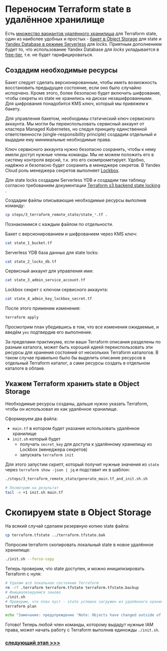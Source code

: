 # Переносим Terraform state в удалённое хранилище

Есть [множество вариантов удалённого хранилища](https://www.terraform.io/docs/language/settings/index.html) для
Terraform state, один из наиболее удобных и простых - [бакет в Object Storage](https://cloud.yandex.ru/services/storage)
для state и [Yandex Database в режиме Serverless](https://cloud.yandex.ru/services/ydb) для _locks_. Приятным
дополнением будет то, что использование Yandex Database для _locks_ укладывается
в [free-tier](https://cloud.yandex.ru/docs/billing/concepts/serverless-free-tier), т.е. не будет тарифицироваться.

## Создадим необходимые ресурсы

Бакет следует сделать версионированным, чтобы иметь возможность восстановить предыдущее состояние, если оно было
случайно испорчено. Кроме этого, более безопасно будет включить шифрование, чтобы секреты из state не хранились на
дисках незашифрованными. Для шифрования понадобится KMS ключ, который мы привяжем к бакету.

Для управления бакетом, необходимы статический ключ сервисного аккаунта. Мы могли бы переиспользовать сервисный аккаунт
от кластера Managed Kubernetes, но следуя принципу единственной ответственности (single-responsibility principle)
создадим отдельный и выдадим ему минимальные необходимые права.

Ключ сервисного аккаунта нужно безопасно сохранить, чтобы к нему имели доступ нужные члены команды. Мы не можем положить
его в систему контроля версий, т.к. это его скомпрометирует. Удобно, надёжно и безопасно будет сохранить в менеджере
секретов. В Yandex Cloud роль менеджера секретов выполняет [Lockbox](https://cloud.yandex.ru/services/lockbox).

Для state locks создадим Serverless YDB и создадим там таблицу согласно требованиям документации
[Terraform s3 backend state locking](https://www.terraform.io/docs/language/settings/backends/s3.html#dynamodb-state-locking)
.

Создадим файлы описывающие необходимые ресурсы выполнив команду:
```bash
cp steps/3_terraform_remote_state/state_*.tf .
```

Познакомимся с каждым файлом по отдельности.

Бакет с версионированием и шифрованием через KMS ключ:
```bash 
cat state_1_bucket.tf
```

Serverless YDB база данных для state locks: 
```bash 
cat state_2_locks_db.tf
```

Сервисный аккаунт для управления ими:
```bash 
cat state_3_admin_service_account.tf
```

Lockbox секрет с ключом сервисного аккаунта:
```bash 
cat state_4_admin_key_lockbox_secret.tf
```

После этого применим изменения:
```bash
terraform apply
```
Просмотрим план убедившись в том, что все изменения ожидаемые, и введём `yes` подтвердив его выполнение.

За пределами практикума, если ваши Terraform описания разделены по разным каталога, может быть хорошей идеей
переиспользовать эти ресурсы для хранения состояний от нескольких Terraform каталогов. В таком случае правильно было бы
выделить описание ресурсов в отдельный Terraform каталог, а сами ресурсы создать в отдельном каталоге в облаке.

## Укажем Terraform хранить state в Object Storage

Необходимые ресурсы созданы, дальше нужно указать Terraform, чтобы он использовал их как удалённое хранилище.

Сформируем два файла:
- `main.tf` в котором будет указание использовать удалённое хранилище
- `init.sh` который будет
    - получать `secret_key` для доступа к удалённому хранилищу из Lockbox (менеджера секретов)
    - запускать `terraform init`

Для этого запустим скрипт, который получит нужные значения из `state` через `terraform show -json | jq`
и подставит их в шаблон:
```bash
./steps/3_terraform_remote_state/generate_main.tf_and_init.sh.sh

# Посмотрим на результат
tail -n +1 init.sh main.tf
```

# Скопируем state в Object Storage

На всякий случай сделаем резервную копию state файла:
```bash
cp terraform.tfstate ../terraform.tfstate.bak
```

Попросим terraform скопировать локальный state в новое удалённое хранилище:
```bash
./init.sh --force-copy
```

Теперь проверим, что state доступен, и можно иницилизировать Terraform с нуля:
```bash
# Удалим всё локальное состояние Terraform
rm -rf .terraform terraform.tfstate terraform.tfstate.backup
# Инициализируемся заново
./init.sh 
# Проверим, что план пуст - state успешно загружен из удалённого хранилища
terraform plan

echo "Замечание: предупреждение 'Note: Objects have changed outside of Terraform; + labels = {}' недоработка terraform provider :)"
```

Готово!
Теперь любой член команды, которому выдадут нужные IAM права, может начать работу с Terraform выполнив
единожды `./init.sh`.

### [cледующий этап >>>](../4_build_and_push_container_images/README.md)

